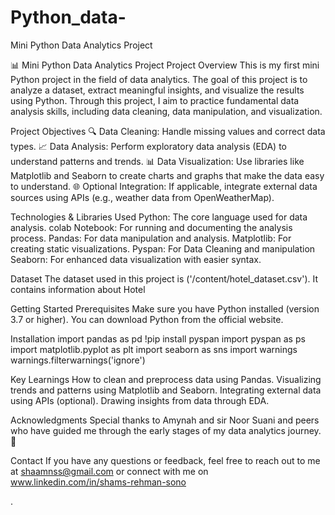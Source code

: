 # Python_data-
Mini Python Data Analytics Project

📊 Mini Python Data Analytics Project
Project Overview
This is my first mini Python project in the field of data analytics. The goal of this project is to analyze a dataset, extract meaningful insights, and visualize the results using Python. Through this project, I aim to practice fundamental data analysis skills, including data cleaning, data manipulation, and visualization.

Project Objectives
🔍 Data Cleaning: Handle missing values and correct data types.
📈 Data Analysis: Perform exploratory data analysis (EDA) to understand patterns and trends.
📊 Data Visualization: Use libraries like Matplotlib and Seaborn to create charts and graphs that make the data easy to understand.
🌐 Optional Integration: If applicable, integrate external data sources using APIs (e.g., weather data from OpenWeatherMap).

Technologies & Libraries Used
Python: The core language used for data analysis.
colab Notebook: For running and documenting the analysis process.
Pandas: For data manipulation and analysis.
Matplotlib: For creating static visualizations.
Pyspan: For Data Cleaning and manipulation 
Seaborn: For enhanced data visualization with easier syntax.

Dataset
The dataset used in this project is ('/content/hotel_dataset.csv'). It contains information about Hotel

Getting Started
Prerequisites
Make sure you have Python installed (version 3.7 or higher). You can download Python from the official website.

Installation
import pandas as pd
!pip install pyspan
import pyspan as ps
import matplotlib.pyplot as plt
import seaborn as sns
import warnings
warnings.filterwarnings('ignore')

Key Learnings
How to clean and preprocess data using Pandas.
Visualizing trends and patterns using Matplotlib and Seaborn.
Integrating external data using APIs (optional).
Drawing insights from data through EDA.


Acknowledgments
Special thanks to Amynah and sir Noor Suani and peers who have guided me through the early stages of my data analytics journey. 🙌


Contact
If you have any questions or feedback, feel free to reach out to me at shaamnss@gmail.com or connect with me on www.linkedin.com/in/shams-rehman-sono

.








